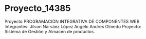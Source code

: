 # Proyecto_14385
Proyecto PROGRAMACIÓN INTEGRATIVA DE COMPONENTES WEB
Integrantes: Jilson Narváez López
             Angelo Andres Olmedo
Proyecto: Sistema de Gestión y Almacen de productos.
